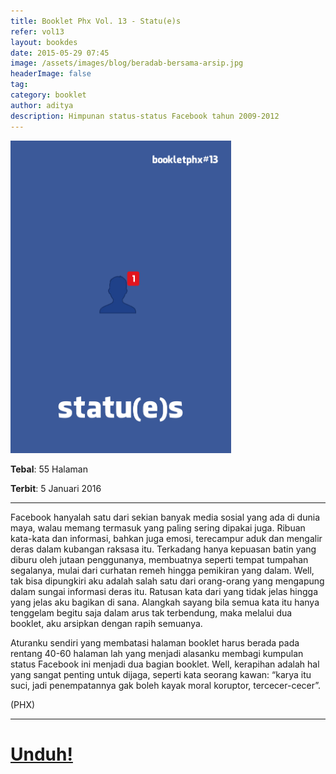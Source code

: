 ```yaml
---
title: Booklet Phx Vol. 13 - Statu(e)s
refer: vol13
layout: bookdes
date: 2015-05-29 07:45
image: /assets/images/blog/beradab-bersama-arsip.jpg
headerImage: false
tag:
category: booklet
author: aditya
description: Himpunan status-status Facebook tahun 2009-2012
---
```


<img class="image" src="/assets/images/cover/booklet13.jpg" alt="__" height="500px">

__Tebal__: 55 Halaman

__Terbit__: 5 Januari 2016

***

Facebook hanyalah satu dari sekian banyak media sosial yang ada di dunia maya, walau memang termasuk yang paling sering dipakai juga. Ribuan kata-kata dan informasi, bahkan juga emosi, terecampur aduk dan mengalir deras dalam kubangan raksasa itu. Terkadang hanya kepuasan batin yang diburu oleh jutaan penggunanya, membuatnya seperti tempat tumpahan segalanya, mulai dari curhatan remeh hingga pemikiran yang dalam. Well, tak bisa dipungkiri aku adalah salah satu dari orang-orang yang mengapung dalam sungai informasi deras itu. Ratusan kata dari yang tidak jelas hingga yang jelas aku bagikan di sana. Alangkah sayang bila semua kata itu hanya tenggelam begitu saja dalam arus tak terbendung, maka melalui dua booklet, aku arsipkan dengan rapih semuanya.

Aturanku sendiri yang membatasi halaman booklet harus berada pada rentang 40-60 halaman lah yang menjadi alasanku membagi kumpulan status Facebook ini menjadi dua bagian booklet. Well, kerapihan adalah hal yang sangat penting untuk dijaga, seperti kata seorang kawan: “karya itu suci, jadi penempatannya gak boleh kayak moral koruptor, tercecer-cecer”.

(PHX)

***
 
# [Unduh!][akses]

[akses]: http://phoenixfin.github.io/assets/pdf/bookletphx/booklet13.pdf
